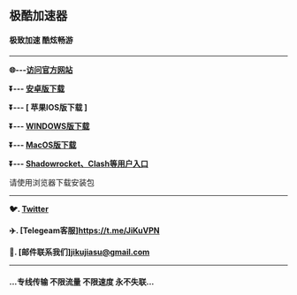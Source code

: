 ## 极酷加速器 # 


#### 极致加速 酷炫畅游
- - - -
**:globe_with_meridians:---<a href="https://hxapp.vip">访问官方网站</a>**

**:arrow_double_down:--- [  安卓版下载  ](https://www.wujieapp.com/hxapp/hxapp.apk)**

**:arrow_double_down:--- [  苹果IOS版下载  ]**

**:arrow_double_down:--- [  WINDOWS版下载  ](https://www.wujieapp.com/hxapp/hxapp.exe)** 

**:arrow_double_down:--- [  MacOS版下载 ](https://www.wujieapp.com/hxapp/hxapp.dmg)** 

**:arrow_double_down:--- [  Shadowrocket、Clash等用户入口  ](https://user.hxapp.vip/)** 

请使用浏览器下载安装包
 - - - -
**:bird:. [Twitter](https://twitter.com/HongXingKF)** 

**:airplane:. [Telegeam客服]https://t.me/JiKuVPN**    

**:e-mail:. [邮件联系我们]jikujiasu@gmail.com** 
             
 - - - -
 #### ...专线传输 不限流量 不限速度 永不失联...


 
